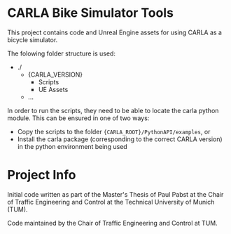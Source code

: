 # CARLA Bike Simulator Tools

This project contains code and Unreal Engine assets for using CARLA as a bicycle simulator.

The folowing folder structure is used:
* ./
    * {CARLA_VERSION}
        * Scripts
        * UE Assets
    * ...

In order to run the scripts, they need to be able to locate the carla python module.
This can be ensured in one of two ways:
* Copy the scripts to the folder ```{CARLA_ROOT}/PythonAPI/examples```, or
* Install the carla package (corresponding to the correct CARLA version) in the python
environment being used

# Project Info
Initial code written as part of the Master's Thesis of Paul Pabst at the
Chair of Traffic Engineering and Control at the Technical University of Munich (TUM).

Code maintained by the Chair of Traffic Engineering and Control at TUM.